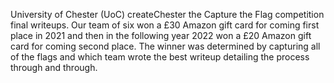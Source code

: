 University of Chester (UoC) createChester the Capture the Flag competition final writeups. Our team of six won a £30 Amazon gift card for coming first place in 2021 and then in the following year 2022 won a £20 Amazon gift card for coming second place. The winner was determined by capturing all of the flags and which team wrote the best writeup detailing the process through and through.